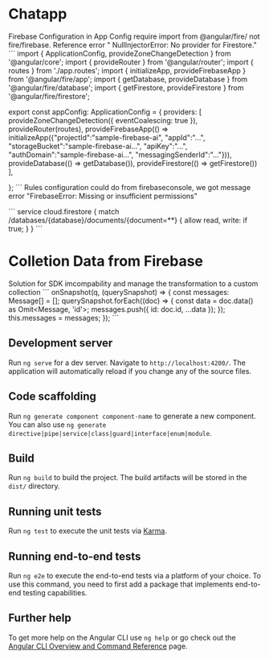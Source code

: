# Chatapp

Firebase Configuration in App Config require import from @angular/fire/ not fire/firebase. Reference error " NullInjectorError: No provider for Firestore."
´´´
import { ApplicationConfig, provideZoneChangeDetection } from '@angular/core';
import { provideRouter } from '@angular/router';
import { routes } from './app.routes';
import { initializeApp, provideFirebaseApp } from '@angular/fire/app';
import { getDatabase, provideDatabase } from '@angular/fire/database';
import { getFirestore, provideFirestore } from '@angular/fire/firestore';

export const appConfig: ApplicationConfig = {
  providers: [
    provideZoneChangeDetection({ eventCoalescing: true }),
    provideRouter(routes),
    provideFirebaseApp(() =>
        initializeApp({"projectId":"sample-firebase-ai",
          "appId":"...",
          "storageBucket":"sample-firebase-ai...",
          "apiKey":"...",
          "authDomain":"sample-firebase-ai...",
          "messagingSenderId":"..."})),
    provideDatabase(() => getDatabase()),
    provideFirestore(() => getFirestore())
  ],

};
´´´
Rules configuration could do from firebaseconsole, we got message error 
"FirebaseError: Missing or insufficient permissions"

´´´
service cloud.firestore {
  match /databases/{database}/documents/{document=**} {
    allow read, write: if true;
  }
}
´´´

# Colletion Data from Firebase 
Solution for SDK imcompability and manage the transformation to a custom collection 
´´´
onSnapshot(q, (querySnapshot) => {
  const messages: Message[] = [];
  querySnapshot.forEach((doc) => {
    const data = doc.data() as Omit<Message, 'id'>;
    messages.push({
      id: doc.id,
      ...data
    });
  });
  this.messages = messages;
});
´´´

## Development server

Run `ng serve` for a dev server. Navigate to `http://localhost:4200/`. The application will automatically reload if you change any of the source files.

## Code scaffolding

Run `ng generate component component-name` to generate a new component. You can also use `ng generate directive|pipe|service|class|guard|interface|enum|module`.

## Build

Run `ng build` to build the project. The build artifacts will be stored in the `dist/` directory.

## Running unit tests

Run `ng test` to execute the unit tests via [Karma](https://karma-runner.github.io).

## Running end-to-end tests

Run `ng e2e` to execute the end-to-end tests via a platform of your choice. To use this command, you need to first add a package that implements end-to-end testing capabilities.

## Further help

To get more help on the Angular CLI use `ng help` or go check out the [Angular CLI Overview and Command Reference](https://angular.dev/tools/cli) page.
